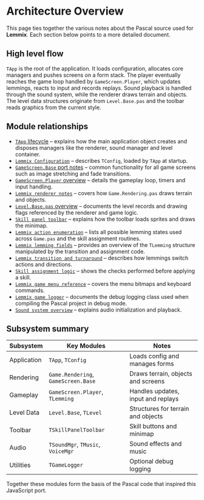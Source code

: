 # Architecture Overview

This page ties together the various notes about the Pascal source used for **Lemmix**. Each section below points to a more detailed document.

## High level flow

`TApp` is the root of the application. It loads configuration, allocates core managers and pushes screens on a form stack. The player eventually reaches the game loop handled by `GameScreen.Player`, which updates lemmings, reacts to input and records replays. Sound playback is handled through the sound system, while the renderer draws terrain and objects. The level data structures originate from `Level.Base.pas` and the toolbar reads graphics from the current style.

## Module relationships

- [`TApp` lifecycle](TApp-overview.md) – explains how the main application object creates and disposes managers like the renderer, sound manager and level container.
- [`Lemmix Configuration`](lemix-config.md) – describes `TConfig`, loaded by `TApp` at startup.
- [`GameScreen.Base` port notes](game-screen-base.md) – common functionality for all game screens such as image stretching and fade transitions.
- [`GameScreen.Player` overview](gamescreen-player.md) – details the gameplay loop, timers and input handling.
- [`Lemmix renderer notes`](lemmix-renderer.md) – covers how `Game.Rendering.pas` draws terrain and objects.
- [`Level.Base.pas` overview](level-base-overview.md) – documents the level records and drawing flags referenced by the renderer and game logic.
- [`Skill panel toolbar`](skill-panel-toolbar.md) – explains how the toolbar loads sprites and draws the minimap.
- [`Lemmix action enumeration`](lemmix-actions.md) – lists all possible lemming states used across `Game.pas` and the skill assignment routines.
- [`Lemmix lemming fields`](lemmix-lemming-fields.md) – provides an overview of the `TLemming` structure manipulated by the transition and assignment code.
- [`Lemmix transition and turnaround`](lemmix-transition.md) – describes how lemmings switch actions and directions.
- [`Skill assignment logic`](skill-assignments.md) – shows the checks performed before applying a skill.
- [`Lemmix game menu reference`](lemmix-game-menu-port.md) – covers the menu bitmaps and keyboard commands.
- [`Lemmix game logger`](lemmix-game-logger.md) – documents the debug logging class used when compiling the Pascal project in debug mode.
- [`Sound system overview`](sound-system-overview.md) – explains audio initialization and playback.

## Subsystem summary

| Subsystem | Key Modules | Notes |
|-----------|-------------|------|
| Application | `TApp`, `TConfig` | Loads config and manages forms |
| Rendering | `Game.Rendering`, `GameScreen.Base` | Draws terrain, objects and screens |
| Gameplay | `GameScreen.Player`, `TLemming` | Handles updates, input and replays |
| Level Data | `Level.Base`, `TLevel` | Structures for terrain and objects |
| Toolbar | `TSkillPanelToolbar` | Skill buttons and minimap |
| Audio | `TSoundMgr`, `TMusic`, `VoiceMgr` | Sound effects and music |
| Utilities | `TGameLogger` | Optional debug logging |

Together these modules form the basis of the Pascal code that inspired this JavaScript port.
